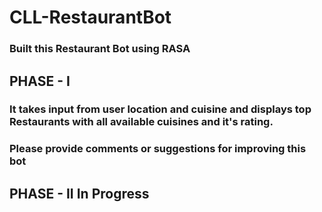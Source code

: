 # CLL-RestaurantBot
<h3>Built this Restaurant Bot using RASA</h3>
<h2>PHASE - I</h2>
<h3>It takes input from user location and cuisine and displays top  Restaurants with all available cuisines and it's rating.</h3>
<h3>Please provide comments or suggestions for improving this bot</h3>

<!-- ![image](https://user-images.githubusercontent.com/66173499/121783611-3a31ab80-cbcd-11eb-997c-492633736f57.png) -->

<h2>PHASE - II In Progress</h2>

